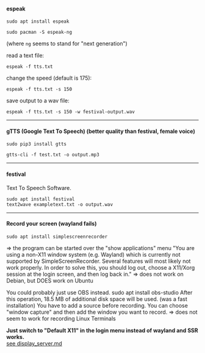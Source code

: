 #### espeak
```
sudo apt install espeak
```

```
sudo pacman -S espeak-ng
```
(where `ng` seems to stand for "next generation")

read a text file:
```
espeak -f tts.txt
```

change the speed (default is 175):
```
espeak -f tts.txt -s 150
```

save output to a wav file:
```
espeak -f tts.txt -s 150 -w festival-output.wav
```

***

#### gTTS (Google Text To Speech) (better quality than festival, female voice)
```
sudo pip3 install gtts
```

```
gtts-cli -f test.txt -o output.mp3
```

***

#### festival

Text To Speech Software.
```
sudo apt install festival
text2wave exampletext.txt -o output.wav
```

- - -

#### Record your screen (wayland fails)

```
sudo apt install simplescreenrecorder
```
=> the program can be started over the "show applications" menu
"You are using a non-X11 window system (e.g. Wayland) which is currently not supported by SimpleScreenRecorder.
Several features will most likely not work properly.
In order to solve this, you should log out, choose a X11/Xorg session at the login screen, and then log back in."
=> does not work on Debian, but DOES work on Ubuntu

You could probably just use OBS instead.
sudo apt install obs-studio
After this operation, 18.5 MB of additional disk space will be used.
(was a fast installation)
You have to add a source before recording.
You can choose "window capture" and then add the window you want to record.
=> does not seem to work for recording Linux Terminals

**Just switch to "Default X11" in the login menu instead of wayland and SSR works.**  
[see display_server.md](display_server.md)

